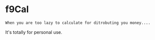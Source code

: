 # f9Cal
`
When you are too lazy to calculate for ditrobuting you money....
`  
  
 
It's totally for personal use.
